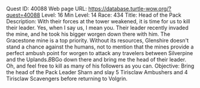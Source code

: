 Quest ID: 40088
Web page URL: https://database.turtle-wow.org/?quest=40088
Level: 16
Min Level: 14
Race: 434
Title: Head of the Pack
Description: With their forces at the tower weakened, it is time for us to kill their leader. Yes, when I say us, I mean you. Their leader recently invaded the mine, and he took his bigger worgen down there with him. The Gracestone mine is a top priority. Without its resources, Glenshire doesn't stand a chance against the humans, not to mention that the mines provide a perfect ambush point for worgen to attack any travelers between Silverpine and the Uplands.$B$BGo down there and bring me the head of their leader. Oh, and feel free to kill as many of his followers as you can.
Objective: Bring the head of the Pack Leader Sharn and slay 5 Tirisclaw Ambushers and 4 Tirisclaw Scavengers before returning to Volgrin.
